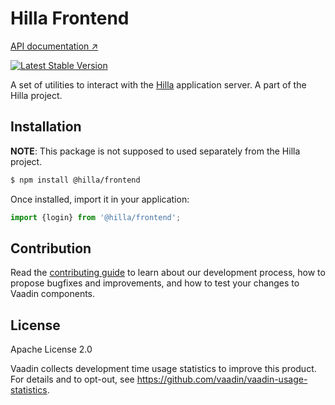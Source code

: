 # Hilla Frontend

[API documentation ↗](https://vaadin.com/docs/latest/fusion/tutorials/in-depth-course/login-and-authentication#handling-login-and-logout)

[![Latest Stable Version](https://img.shields.io/npm/v/@hilla/frontend.svg)](https://www.npmjs.com/package/@hilla/frontend)

A set of utilities to interact with the [Hilla](https://vaadin.com/docs/latest/fusion/overview) application server.
A part of the Hilla project.

## Installation

**NOTE**: This package is not supposed to used separately from the Hilla project.

```bash
$ npm install @hilla/frontend
```

Once installed, import it in your application:

```js
import {login} from '@hilla/frontend';
```

## Contribution

Read the [contributing guide](https://vaadin.com/docs/latest/contributing-docs/overview) to learn about our development process, how to propose bugfixes and improvements, and how to test your changes to Vaadin components.

## License

Apache License 2.0

Vaadin collects development time usage statistics to improve this product.
For details and to opt-out, see https://github.com/vaadin/vaadin-usage-statistics.
